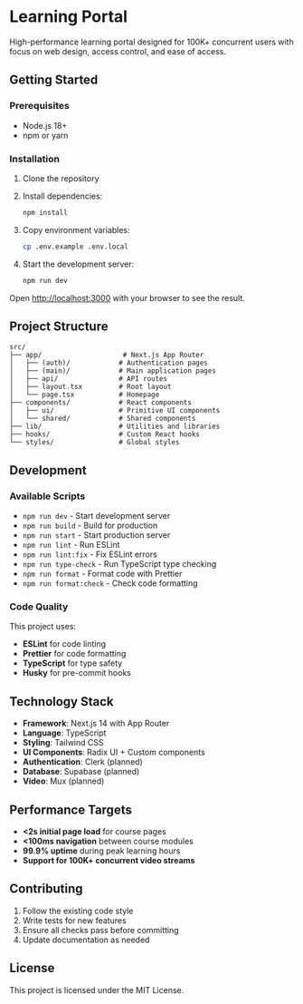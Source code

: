 # Learning Portal

High-performance learning portal designed for 100K+ concurrent users with focus on web design, access control, and ease of access.

## Getting Started

### Prerequisites

- Node.js 18+ 
- npm or yarn

### Installation

1. Clone the repository
2. Install dependencies:
   ```bash
   npm install
   ```

3. Copy environment variables:
   ```bash
   cp .env.example .env.local
   ```

4. Start the development server:
   ```bash
   npm run dev
   ```

Open [http://localhost:3000](http://localhost:3000) with your browser to see the result.

## Project Structure

```
src/
├── app/                    # Next.js App Router
│   ├── (auth)/            # Authentication pages
│   ├── (main)/            # Main application pages
│   ├── api/               # API routes
│   ├── layout.tsx         # Root layout
│   └── page.tsx           # Homepage
├── components/            # React components
│   ├── ui/                # Primitive UI components
│   └── shared/            # Shared components
├── lib/                   # Utilities and libraries
├── hooks/                 # Custom React hooks
└── styles/                # Global styles
```

## Development

### Available Scripts

- `npm run dev` - Start development server
- `npm run build` - Build for production
- `npm run start` - Start production server
- `npm run lint` - Run ESLint
- `npm run lint:fix` - Fix ESLint errors
- `npm run type-check` - Run TypeScript type checking
- `npm run format` - Format code with Prettier
- `npm run format:check` - Check code formatting

### Code Quality

This project uses:
- **ESLint** for code linting
- **Prettier** for code formatting
- **TypeScript** for type safety
- **Husky** for pre-commit hooks

## Technology Stack

- **Framework**: Next.js 14 with App Router
- **Language**: TypeScript
- **Styling**: Tailwind CSS
- **UI Components**: Radix UI + Custom components
- **Authentication**: Clerk (planned)
- **Database**: Supabase (planned)
- **Video**: Mux (planned)

## Performance Targets

- **<2s initial page load** for course pages
- **<100ms navigation** between course modules  
- **99.9% uptime** during peak learning hours
- **Support for 100K+ concurrent video streams**

## Contributing

1. Follow the existing code style
2. Write tests for new features
3. Ensure all checks pass before committing
4. Update documentation as needed

## License

This project is licensed under the MIT License.
